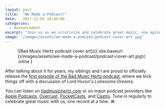 ```yaml
---
layout: post
title:  "We Made a Podcast!"
date:   2017-12-02 18:40:00
categories:
  - Announcement
excerpt: "Join us as we scrutinize and celebrate great music, one episode at a time"
image: "/images/assets/we-made-a-podcast/podcast-cover-art.jpg"
---
```


<figure markdown="1">
![Bad Music Hertz podcast cover art]({{ site.baseurl }}/images/assets/we-made-a-podcast/podcast-cover-art.jpg){: .inline }
</figure>

After talking about it for years, my siblings and I are proud to officially release the [first episode of the Bad Music Hertz podcast](https://badmusichertz.com/post/lonesome-dreams), where we kick things off with a discussion of Lord Huron's *Lonesome Dreams*.

You can listen on [badmusichertz.com](https://badmusichertz.com/post/lonesome-dreams) or on major podcast providers like [Apple Podcasts](https://itunes.apple.com/us/podcast/bad-music-hertz/id1319023897?mt=2), [Overcast](https://overcast.fm/itunes1319023897/bad-music-hertz), [PocketCasts](http://pca.st/CW0I), and [Castro](https://castro.fm/podcast/646cabb9-ef9d-4d37-bef1-b5006a17c44a). Tune in regularly to celebrate great music with us, one record at a time. ⌘